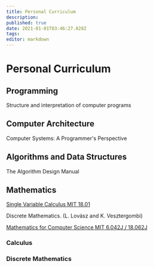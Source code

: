 ```yaml
---
title: Personal Curriculum
description: 
published: true
date: 2021-01-01T03:46:27.028Z
tags: 
editor: markdown
---
```


# Personal Curriculum

## Programming

Structure and interpretation of computer programs

## Computer Architecture
Computer Systems: A Programmer's Perspective

## Algorithms and Data Structures
The Algorithm Design Manual

## Mathematics

[Single Variable Calculus MIT 18.01 ](https://ocw.mit.edu/courses/mathematics/18-01-single-variable-calculus-fall-2006/)

Discrete Mathematics. (L. Lovász and K. Vesztergombi)

[Mathematics for Computer Science MIT 6.042J / 18.062J ](https://ocw.mit.edu/courses/electrical-engineering-and-computer-science/6-042j-mathematics-for-computer-science-fall-2010/index.htm)


### Calculus 
### Discrete Mathematics